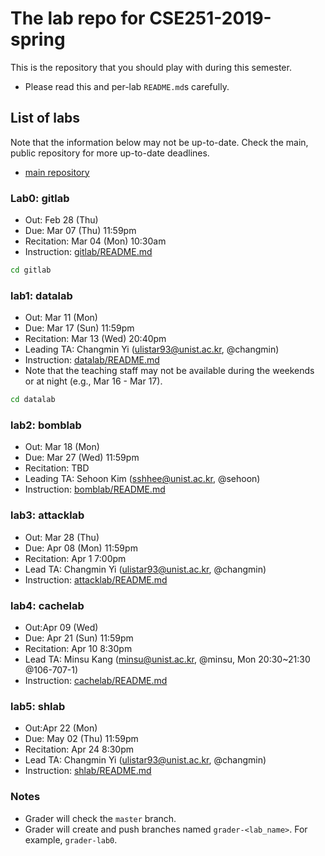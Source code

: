 # The lab repo for CSE251-2019-spring

This is the repository that you should play with during this semester.

- Please read this and per-lab `README.md`s carefully.

## List of labs

Note that the information below may not be up-to-date. Check the main, public
repository for more up-to-date deadlines.

- [main repository](https://class.unicss.org/cse251-2019-spring/cse251-2019-spring)

### Lab0: gitlab

- Out: Feb 28 (Thu)
- Due: Mar 07 (Thu) 11:59pm
- Recitation: Mar 04 (Mon) 10:30am
- Instruction: [gitlab/README.md](/gitlab/README.md)

```sh
cd gitlab
```

### lab1: datalab

- Out: Mar 11 (Mon)
- Due: Mar 17 (Sun) 11:59pm
- Recitation: Mar 13 (Wed) 20:40pm
- Leading TA: Changmin Yi (ulistar93@unist.ac.kr, @changmin)
- Instruction: [datalab/README.md](/datalab/README.md)
- Note that the teaching staff may not be available during the weekends or at night (e.g., Mar 16 - Mar 17).

```sh
cd datalab
```

### lab2: bomblab
- Out: Mar 18 (Mon)
- Due: Mar 27 (Wed) 11:59pm
- Recitation: TBD
- Leading TA: Sehoon Kim (sshhee@unist.ac.kr, @sehoon)
- Instruction: [bomblab/README.md](/bomblab/README.md)


### lab3: attacklab
- Out: Mar 28 (Thu)
- Due: Apr 08 (Mon) 11:59pm
- Recitation: Apr 1 7:00pm
- Lead TA: Changmin Yi (ulistar93@unist.ac.kr, @changmin)
- Instruction: [attacklab/README.md](/attacklab/README.md)

### lab4: cachelab
- Out:Apr 09 (Wed)
- Due: Apr 21 (Sun) 11:59pm
- Recitation: Apr 10 8:30pm
- Lead TA: Minsu Kang (minsu@unist.ac.kr, @minsu, Mon 20:30~21:30 @106-707-1)
- Instruction: [cachelab/README.md](/cachelab/README.md)

### lab5: shlab
- Out:Apr 22 (Mon)
- Due: May 02 (Thu) 11:59pm
- Recitation: Apr 24 8:30pm
- Lead TA: Changmin Yi (ulistar93@unist.ac.kr, @changmin)
- Instruction: [shlab/README.md](/shlab/README.md)


### Notes

- Grader will check the `master` branch.
- Grader will create and push branches named `grader-<lab_name>`. For example, `grader-lab0`.



